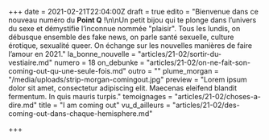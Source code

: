 +++
date = 2021-02-21T22:04:00Z
draft = true
edito = "Bienvenue dans ce nouveau numéro du **Point Q** !\n\nUn petit bijou qui te plonge dans l’univers du sexe et démystifie l’inconnue nommée \"plaisir\". Tous les lundis, on débusque ensemble des fake news, on parle santé sexuelle, culture érotique, sexualité queer. On échange sur les nouvelles manières de faire l’amour en 2021."
la_bonne_nouvelle = "articles/21-02/sortir-du-vestiaire.md"
numero = 18
on_debunke = "articles/21-02/on-ne-fait-son-coming-out-qu-une-seule-fois.md"
outro = ""
plume_morgan = "/media/uploads/strip-morgan-comingout.jpg"
preview = "Lorem ipsum dolor sit amet, consectetur adipiscing elit. Maecenas eleifend blandit fermentum. In quis mauris turpis."
temoignages = "articles/21-02/choses-a-dire.md"
title = "I am coming out"
vu_d_ailleurs = "articles/21-02/des-coming-out-dans-chaque-hemisphere.md"

+++
